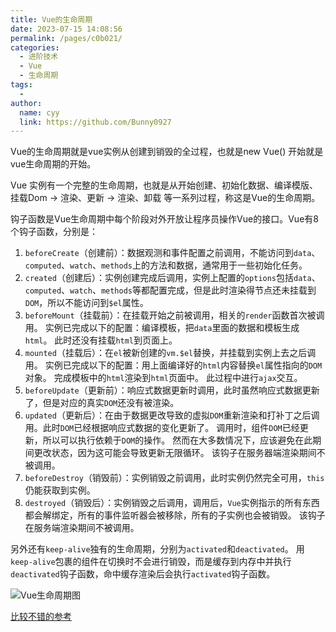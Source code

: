 ```yaml
---
title: Vue的生命周期
date: 2023-07-15 14:08:56
permalink: /pages/c0b021/
categories:
  - 进阶技术
  - Vue
  - 生命周期
tags:
  - 
author: 
  name: cyy
  link: https://github.com/Bunny0927
---
```

Vue的生命周期就是vue实例从创建到销毁的全过程，也就是new Vue() 开始就是vue生命周期的开始。

Vue 实例有⼀个完整的⽣命周期，也就是从开始创建、初始化数据、编译模版、挂载Dom -> 渲染、更新 -> 渲染、卸载 等⼀系列过程，称这是Vue的⽣命周期。

钩子函数是Vue生命周期中每个阶段对外开放让程序员操作Vue的接口。Vue有8个钩子函数，分别是： 
1. `beforeCreate`（创建前）：数据观测和事件配置之前调用，不能访问到`data`、`computed`、`watch`、`methods`上的方法和数据，通常用于一些初始化任务。
2. `created`（创建后）：实例创建完成后调用，实例上配置的`options`包括`data`、`computed`、`watch`、`methods`等都配置完成，但是此时渲染得节点还未挂载到`DOM`，所以不能访问到`$el`属性。
3. `beforeMount`（挂载前）：在挂载开始之前被调用，相关的`render`函数首次被调用。
   实例已完成以下的配置：编译模板，把`data`里面的数据和模板生成`html`。
   此时还没有挂载`html`到页面上。
4. `mounted`（挂载后）：在`el`被新创建的`vm.$el`替换，并挂载到实例上去之后调用。
   实例已完成以下的配置：用上面编译好的`html`内容替换`el`属性指向的`DOM`对象。
   完成模板中的`html`渲染到`html`页面中。
   此过程中进行`ajax`交互。
5. `beforeUpdate`（更新前）：响应式数据更新时调用，此时虽然响应式数据更新了，但是对应的真实`DOM`还没有被渲染。
6. `updated`（更新后）：在由于数据更改导致的虚拟`DOM`重新渲染和打补丁之后调用。此时`DOM`已经根据响应式数据的变化更新了。
   调用时，组件`DOM`已经更新，所以可以执行依赖于`DOM`的操作。
   然而在大多数情况下，应该避免在此期间更改状态，因为这可能会导致更新无限循环。
   该钩子在服务器端渲染期间不被调用。
7. `beforeDestroy`（销毁前）：实例销毁之前调用，此时实例仍然完全可用，`this`仍能获取到实例。
8. `destroyed`（销毁后）：实例销毁之后调用，调用后，`Vue`实例指示的所有东西都会解绑定，所有的事件监听器会被移除，所有的子实例也会被销毁。
   该钩子在服务端渲染期间不被调用。

另外还有`keep-alive`独有的生命周期，分别为`activated`和`deactivated`。
用`keep-alive`包裹的组件在切换时不会进行销毁，而是缓存到内存中并执行`deactivated`钩子函数，命中缓存渲染后会执行`activated`钩子函数。


![Vue生命周期图](https://cdn.jsdelivr.net/gh/Bunny0927/resource@main/images/blog/vue/image3.png)

[比较不错的参考](https://blog.csdn.net/m0_53375764/article/details/124515641)
